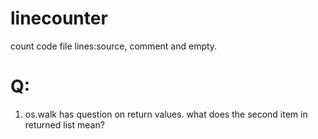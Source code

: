# linecounter
count code file lines:source, comment and empty.

# Q:
1. os.walk 
	has question on return values. what does the second item in returned list mean?
